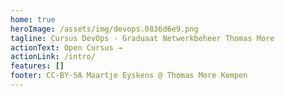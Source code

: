 ```yaml
---
home: true
heroImage: /assets/img/devops.0836d6e9.png
tagline: Cursus DevOps - Graduaat Netwerkbeheer Thomas More
actionText: Open Cursus →
actionLink: /intro/
features: []
footer: CC-BY-SA Maartje Eyskens @ Thomas More Kempen
---
```

